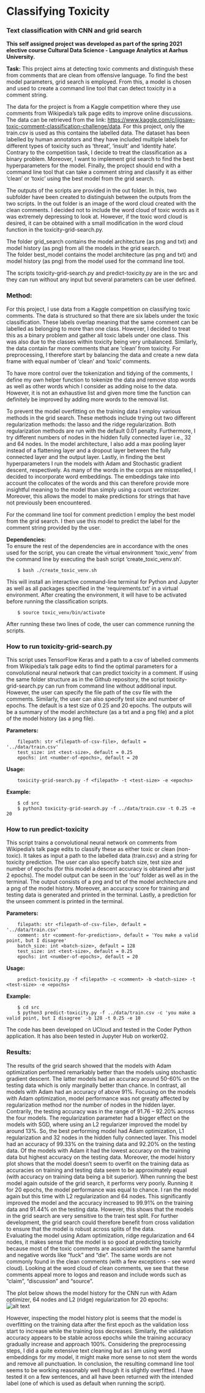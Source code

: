 # Classifying Toxicity
### Text classification with CNN and grid search
**This self assigned project was developed as part of the spring 2021 elective course Cultural Data Science - Language Analytics at Aarhus University.** <br>

__Task:__ This project aims at detecting toxic comments and distinguish these from comments that are clean from offensive language. To find the best model parameters, grid search is employed. 
From this, a model is chosen and used to create a command line tool that can detect toxicity in a comment string.

The data for the project is from a Kaggle competition where they use comments from Wikipedia’s talk page edits to improve online discussions. 
The data can be retrieved from the link: https://www.kaggle.com/c/jigsaw-toxic-comment-classification-challenge/data. For this project, only the train.csv is used as this contains the labelled data.
The dataset has been labelled by human annotators and they have included multiple labels for different types of toxicity such as ‘threat’, ‘insult’ and ‘identity hate’. 
Contrary to the competition task, I decide to treat the classification as a binary problem. Moreover, I want to implement grid search to find the best hyperparameters for the model.
Finally, the project should end with a command line tool that can take a comment string and classify it as either ‘clean’ or ‘toxic’ using the best model from the grid search.

The outputs of the scripts are provided in the out folder. In this, two subfolder have been created to distinguish between the outputs from the two scripts. 
In the out folder is an image of the word cloud created with the clean comments. I decided not to include the word cloud of toxic words as it was extremely depressing to look at. 
However, if the toxic word cloud is desired, it can be obtained with a small modification in the word cloud function in the toxicity-grid-search.py.

The folder grid_search contains the model architecture (as png and txt) and model history (as png) from all the models in the grid search.  
The folder best_model contains the model architecture (as png and txt) and model history (as png) from the model used for the command line tool.

The scripts toxicity-grid-search.py and predict-toxicity.py are in the src and they can run without any input but several parameters can be user defined. <br>

### Method: <br>
For this project, I use data from a Kaggle competition on classifying toxic comments. The data is structured so that there are six labels under the toxic classification. 
These labels overlap meaning that the same comment can be labelled as belonging to more than one class. However, I decided to treat this as a binary problem and gather all toxic labels under one class. 
This was also due to the classes within toxicity being very unbalanced. Similarly, the data contain far more comments that are ‘clean’ from toxicity. 
For preprocessing, I therefore start by balancing the data and create a new data frame with equal number of ‘clean’ and ‘toxic’ comments. <br>

To have more control over the tokenization and tidying of the comments, I define my own helper function to tokenize the data and remove stop words as well as other words which I consider as adding noise to the data. 
However, it is not an exhaustive list and given more time the function can definitely be improved by adding more words to the removal list. <br>

To prevent the model overfitting on the training data I employ various methods in the grid search. These methods include trying out two different regularization methods: the lasso and the ridge regularization. 
Both regularization methods are run with the default 0.01 penalty. Furthermore, I try different numbers of nodes in the hidden fully connected layer i.e., 32 and 64 nodes. 
In the model architecture, I also add a max pooling layer instead of a flattening layer and a dropout layer between the fully connected layer and the output layer. 
Lastly, in finding the best hyperparameters I run the models with Adam and Stochastic gradient descent, respectively. 
As many of the words in the corpus are misspelled, I decided to incorporate word embeddings. The embeddings take into account the collocates of the words and this can therefore provide more insightful meaning to the model than simply using a count vectorizer. 
Moreover, this allows the model to make predictions for strings that have not previously been encountered. <br>

For the command line tool for comment prediction I employ the best model from the grid search. I then use this model to predict the label for the comment string provided by the user.




__Dependencies:__ <br>
To ensure the rest of the dependencies are in accordance with the ones used for the script, you can create the virtual environment ‘toxic_venv’ from the command line by executing the bash script ‘create_toxic_venv.sh’. 
```
    $ bash ./create_toxic_venv.sh
```
This will install an interactive command-line terminal for Python and Jupyter as well as all packages specified in the ‘requirements.txt’ in a virtual environment. 
After creating the environment, it will have to be activated before running the classification scripts.
```    
    $ source toxic_venv/bin/activate
```
After running these two lines of code, the user can commence running the scripts. <br>

### How to run toxicity-grid-search.py <br>

This script uses TensorFlow Keras and a path to a csv of labelled comments from Wikipedia’s talk page edits to find the optimal parameters for a convolutional neural network that can predict toxicity in a comment. 
If using the same folder structure as in the Github repository, the script toxicity-grid-search.py can run from command line without additional input. 
However, the user can specify the file path of the csv file with the comments. Similarly, the user can also specify test size and number of epochs. 
The default is a test size of 0.25 and 20 epochs. 
The outputs will be a summary of the model architecture (as a txt and a png file) and a plot of the model history (as a png file).  <br>

__Parameters:__ <br>
```
    filepath: str <filepath-of-csv-file>, default = '../data/train.csv'
    test_size: int <test-size>, default = 0.25
    epochs: int <number-of-epochs>, default = 20

```
    
__Usage:__ <br>
```
    toxicity-grid-search.py -f <filepath> -t <test-size> -e <epochs> 
```
    
__Example:__ <br>
```
    $ cd src
    $ python3 toxicity-grid-search.py -f ../data/train.csv -t 0.25 -e 20

```


### How to run predict-toxicity <br>

This script trains a convolutional neural network on comments from Wikipedia’s talk page edits to classify these as either toxic or clean (non-toxic). 
It takes as input a path to the labelled data (train.csv) and a string for toxicity prediction. 
The user can also specify batch size, test size and number of epochs (for this model a descent accuracy is obtained after just 2 epochs). 
The model output can be seen in the 'out' folder as well as in the terminal. The output consists of a png and txt of the model architecture and a png of the model history. 
Moreover, an accuracy score for training and testing data is generated and printed in the terminal. 
Lastly, a prediction for the unseen comment is printed in the terminal.  <br>

__Parameters:__ <br>
```
    filepath: str <filepath-of-csv-file>, default = '../data/train.csv'
    comment: str <comment-for-prediction>, default = 'You make a valid point, but I disagree'
    batch_size: int <batch-size>, default = 128
    test_size: int <test-size>, default = 0.25
    epochs: int <number-of-epochs>, default = 20

```
    
__Usage:__ <br>
```
    predict-toxicity.py -f <filepath> -c <comment> -b <batch-size> -t <test-size> -e <epochs>
```
    
__Example:__ <br>
```
    $ cd src
    $ python3 predict-toxicity.py -f ../data/train.csv -c 'you make a valid point, but I disagree' -b 128 -t 0.25 -e 10

```
The code has been developed on UCloud and tested in the Coder Python application. It has also been tested in Jupyter Hub on worker02. 

### Results:
The results of the grid search showed that the models with Adam optimization performed remarkably better than the models using stochastic gradient descent. 
The latter models had an accuracy around 50-60% on the testing data which is only marginally better than chance. In contrast, all models with Adam had an accuracy of above 91%. 
Focusing on the models with Adam optimization, model performance was not greatly affected by regularization method nor the number of nodes in the hidden layer. 
Contrarily, the testing accuracy was in the range of 91.76 – 92.20% across the four models. 
The regularization parameter had a bigger effect on the models with SGD, where using an L2 regularizer improved the model by around 13%. 
So, the best performing model had Adam optimization, L1 regularization and 32 nodes in the hidden fully connected layer. 
This model had an accuracy of 99.33% on the training data and 92.20% on the testing data. Of the models with Adam it had the lowest accuracy on the training data but highest accuracy on the testing data. 
Moreover, the model history plot shows that the model doesn’t seem to overfit on the training data as accuracies on training and testing data seem to be approximately equal (with accuracy on training data being a bit superior). 
When running the best model again outside of the grid search, it performs very poorly. Running it for 20 epochs, the model performance was equal to chance. 
I ran the model again but this time with L2 regularization and 64 nodes. This significantly improved the model and the accuracy increased to 99.91% on the training data and 91.44% on the testing data. 
However, this shows that the models in the grid search are very sensitive to the train test split. 
For further development, the grid search could therefore benefit from cross validation to ensure that the model is robust across splits of the data. <br>
Evaluating the model using Adam optimization, ridge regularization and 64 nodes, it makes sense that the model is so good at predicting toxicity because most of the toxic comments are associated with the same harmful and negative words like “fuck” and “die”. 
The same words are not commonly found in the clean comments (with a few exceptions – see word cloud). 
Looking at the word cloud of clean comments, we see that these comments appeal more to logos and reason and include words such as “claim”, “discussion” and “source”. 

The plot below shows the model history for the CNN run with Adam optimizer, 64 nodes and L2 (ridge) regularization for 20 epochs: <br>
![alt text](https://github.com/miemartinez/ToxicCommentsClassification/blob/main/out/best_model/best_model_history.png?raw=true) <br>

However, inspecting the model history plot is seems that the model is overfitting on the training data after the first epoch as the validation loss start to increase while the training loss decreases. 
Similarly, the validation accuracy appears to be stable across epochs while the training accuracy gradually increase and approach 100%.
Considering the preprocessing steps, I did a quite extensive text cleaning but as I am using word embeddings for my model, it might make more sense to not stem the words and remove all punctuation. 
In conclusion, the resulting command line tool seems to be working reasonably well though it is slightly overfitted. 
I have tested it on a few sentences, and all have been returned with the intended label (one of which is used as default when running the script).
